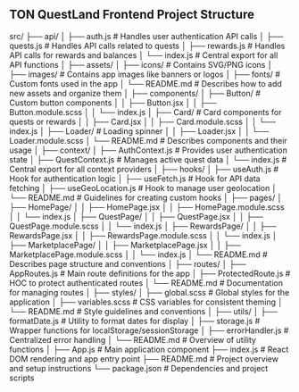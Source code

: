 TON QuestLand Frontend Project Structure
----------------------------------------

src/
├── api/
│   ├── auth.js            # Handles user authentication API calls
│   ├── quests.js          # Handles API calls related to quests
│   ├── rewards.js         # Handles API calls for rewards and balances
│   └── index.js           # Central export for all API functions
│
├── assets/
│   ├── icons/             # Contains SVG/PNG icons
│   ├── images/            # Contains app images like banners or logos
│   ├── fonts/             # Custom fonts used in the app
│   └── README.md          # Describes how to add new assets and organize them
│
├── components/
│   ├── Button/            # Custom button components
│   │   ├── Button.jsx
│   │   ├── Button.module.scss
│   │   └── index.js
│   ├── Card/              # Card components for quests or rewards
│   │   ├── Card.jsx
│   │   ├── Card.module.scss
│   │   └── index.js
│   ├── Loader/            # Loading spinner
│   │   ├── Loader.jsx
│   │   └── Loader.module.scss
│   └── README.md          # Describes components and their usage
│
├── context/
│   ├── AuthContext.js     # Provides user authentication state
│   ├── QuestContext.js    # Manages active quest data
│   └── index.js           # Central export for all context providers
│
├── hooks/
│   ├── useAuth.js         # Hook for authentication logic
│   ├── useFetch.js        # Hook for API data fetching
│   ├── useGeoLocation.js  # Hook to manage user geolocation
│   └── README.md          # Guidelines for creating custom hooks
│
├── pages/
│   ├── HomePage/
│   │   ├── HomePage.jsx
│   │   ├── HomePage.module.scss
│   │   └── index.js
│   ├── QuestPage/
│   │   ├── QuestPage.jsx
│   │   ├── QuestPage.module.scss
│   │   └── index.js
│   ├── RewardsPage/
│   │   ├── RewardsPage.jsx
│   │   ├── RewardsPage.module.scss
│   │   └── index.js
│   ├── MarketplacePage/
│   │   ├── MarketplacePage.jsx
│   │   ├── MarketplacePage.module.scss
│   │   └── index.js
│   └── README.md          # Describes page structure and conventions
│
├── routes/
│   ├── AppRoutes.js       # Main route definitions for the app
│   ├── ProtectedRoute.js  # HOC to protect authenticated routes
│   └── README.md          # Documentation for managing routes
│
├── styles/
│   ├── global.scss        # Global styles for the application
│   ├── variables.scss     # CSS variables for consistent theming
│   └── README.md          # Style guidelines and conventions
│
├── utils/
│   ├── formatDate.js      # Utility to format dates for display
│   ├── storage.js         # Wrapper functions for localStorage/sessionStorage
│   ├── errorHandler.js    # Centralized error handling
│   └── README.md          # Overview of utility functions
│
├── App.js                 # Main application component
├── index.js               # React DOM rendering and app entry point
├── README.md              # Project overview and setup instructions
└── package.json           # Dependencies and project scripts
